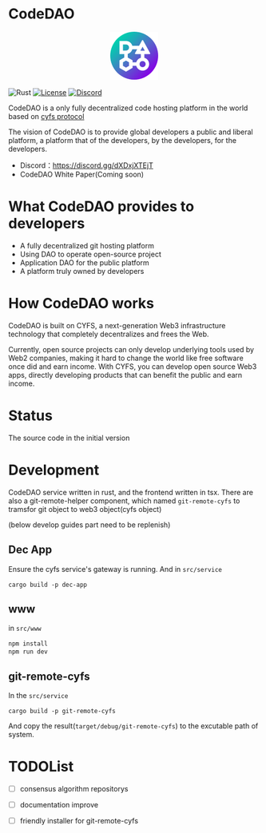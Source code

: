

# CodeDAO

<p align="center">
<img src="./docs/img/logo.png"/>
</p>


![Rust](https://img.shields.io/badge/rustc-1.57%2B-green?style=plastic)
[![License](https://img.shields.io/badge/License-BSD_2--Clause-orange.svg)](https://opensource.org/licenses/BSD-2-Clause)
[![Discord](https://badgen.net/badge/icon/discord?icon=discord&label)](https://discord.gg/dXDxjXTEjT)




CodeDAO is a only fully decentralized code hosting platform in the world based on [cyfs protocol](https://github.com/buckyos/CYFS)

The vision of CodeDAO is to provide global developers a public and liberal platform, a platform that of the developers, by the developers, for the developers.


+ Discord：https://discord.gg/dXDxjXTEjT
+ CodeDAO White Paper(Coming soon)  

# What CodeDAO provides to developers
+ A fully decentralized git hosting platform
+ Using DAO to operate open-source project
+ Application DAO for the public platform
+ A platform truly owned by developers

# How CodeDAO works
CodeDAO is built on CYFS, a next-generation Web3 infrastructure technology that completely decentralizes and frees the Web.

Currently, open source projects can only develop underlying tools used by Web2 companies, making it hard to change the world like free software once did and earn income. With CYFS, you can develop open source Web3 apps, directly developing products that can benefit the public and earn income.


# Status
The source code in the initial version


# Development
CodeDAO service written in rust, and the frontend  written in tsx.
There are also a git-remote-helper component, which named `git-remote-cyfs` to tramsfor git object to web3 object(cyfs object)


(below develop guides part need to be replenish)
## Dec App
Ensure the cyfs service's gateway is running.
And in `src/service`

```
cargo build -p dec-app
```

## www
in `src/www` 

```
npm install
npm run dev
```

## git-remote-cyfs
In the `src/service`
```
cargo build -p git-remote-cyfs
```
And copy the result(`target/debug/git-remote-cyfs`) to the excutable path of system.




# TODOList
 - [ ] consensus algorithm repositorys
 - [ ] documentation improve
 - [ ] friendly installer for git-remote-cyfs

